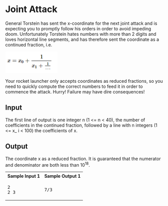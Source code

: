 # Joint Attack


General Torstein has sent the x-coordinate for the next joint attack and is expecting you to promptly follow his orders in order to avoid impeding doom. Unfortunately Torstein hates numbers with more than 2 digits and loves horizontal line segments, and has therefore sent the coordinate as a continued fraction, i.e.


![alt text][img1]

Your rocket launcher only accepts coordinates as reduced fractions, so you need to quickly compute the correct numbers to feed it in order to commence the attack. Hurry! Failure may have dire consequences!

## Input

The first line of output is one integer n (1 <= n < 40), the number of coefficients in the continued fraction, followed by a line with n integers (1 <= x_ i < 100) the coefficients of x.

## Output

The coordinate x as a reduced fraction. It is guaranteed that the numerator and denominator are both less than 10<sup>18</sup>.

<table class="sample" summary="sample data">

<tbody>

<tr>

<th>Sample Input 1</th>

<th>Sample Output 1</th>

</tr>

<tr>

<td>

<pre>2
2 3
</pre>

</td>

<td>

<pre>7/3
</pre>

</td>

</tr>

</tbody>

</table>



[img1]: img1.png
